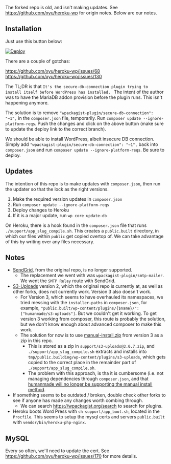 The forked repo is old, and isn't making updates.  See https://github.com/xyu/heroku-wp for origin notes.  Below are our notes.

## Installation

Just use this button below:

[![Deploy](https://www.herokucdn.com/deploy/button.svg)](https://heroku.com/deploy?template=https://github.com/danieltjewett/heroku-wp/tree/master)

There are a couple of gotchas:

https://github.com/xyu/heroku-wp/issues/68
https://github.com/xyu/heroku-wp/issues/130

The TL;DR is that `It's the secure-db-connection plugin trying to install itself before WordPress has installed. `  The intent of the author was to have the MariaDB addon provision before the plugin runs.  This isn't happening anymore.

The solution is to remove `"wpackagist-plugin/secure-db-connection": "~1",` in the `composer.json` file, temporarily.  Run `composer update --ignore-platform-reqs`.  Push the changes and click on the above button (make sure to update the deploy link to the correct branch).

We should be able to install WordPress, albeit insecure DB connection.  Simply add `"wpackagist-plugin/secure-db-connection": "~1",` back into `composer.json` and run `composer update --ignore-platform-reqs`.  Be sure to deploy.

## Updates

The intention of this repo is to make updates with `composer.json`, then run the updater so that the lock as the right versions.

1. Make the required version updates in `composer.json`
2. Run `composer update --ignore-platform-reqs`
3. Deploy changes to Heroku
4. If it is a major update, run `wp core update-db`

On Heroku, there is a hook found in the `composer.json` file that runs `./support/app_slug_compile.sh`.  This creates a `public.built` directory, in which our files within `public` get copied overtop of.  We can take advantage of this by writing over any files necessary.

## Notes

* [SendGrid](http://wordpress.org/plugins/sendgrid-email-delivery-simplified/), from the original repo, is no longer supported.
  * The replacement we went with was `wpackagist-plugin/smtp-mailer`.  We went the `SMTP Relay` route with SendGrid.
* [S3-Uploads](https://github.com/humanmade/S3-Uploads) version 2, which the original repo is currently at, as well as other forks, does not currently work.  Version 3 also doesn't work.
  * For Version 3, which seems to have overhauled its namespaces, we tried messing with the `installer-paths` in `composer.json`, for example, `"public.built/wp-content/plugins/{$name}/": ["humanmade/s3-uploads"]`.  But we couldn't get it working.  To get version 3 working from composer, this route is probably the solution, but we don't know enough about advanced composer to make this work.
  * The solution for now is to use [manual-install.zip](https://github.com/humanmade/S3-Uploads/releases/download/3.0.7/manual-install.zip) from version 3 as a zip in this repo.
    * This is stored as a zip in `support/s3-uploads@3.0.7.zip`, and `./support/app_slug_compile.sh` extracts and installs into `tmp/public.building/wp-content/plugins/s3-uploads`, which gets copied to the correct place in the remainder part of `./support/app_slug_compile.sh`.
    * The problem with this approach, is tha it is cumbersome (i.e. not managing dependencies through `composer.json`, and that [humanmade will no longer be supporting the manual install method](https://github.com/humanmade/S3-Uploads/issues/644).
* If something seems to be outdated / broken, double check other forks to see if anyone has made any changes worth combing through.
  * We can search https://wpackagist.org/search to search for plugins.
* Heroku boots Word Press with `sh support/app_boot.sh`, located in the `Procfile`.  This seems to setup the mysql certs and servers `public.built` with `vendor/bin/heroku-php-nginx`.

## MySQL

Every so often, we'll need to update the cert.  See https://github.com/xyu/heroku-wp/issues/170 for more details.